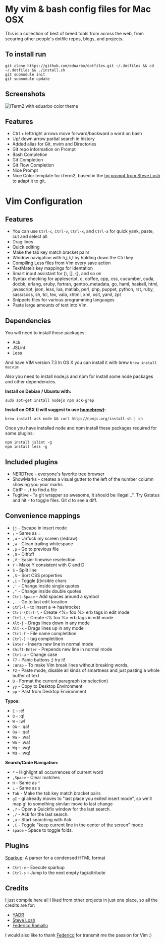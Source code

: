 My vim & bash config files for Mac OSX
======================================

This is a collection of best of breed tools from across the web, from scouring other people's dotfile repos, blogs, and projects.

To install run
--------------
    git clone https://github.com/eduarbo/dotfiles.git ~/.dotfiles && cd ~/.dotfiles && ./install.sh
    git submodule init
    git submodule update

Screenshots
-----------
![iTerm2 with eduarbo color theme](https://img.skitch.com/20110925-dt884m6bwnnqwc5dsrt2td4anc.png)

Features
--------
* Ctrl + left/right arrows move forward/backward a word on bash
* Up/ down arrow partial search in history
* Added alias for Git, mvim and Directories
* Git repo information on Prompt
* Bash Completion
* Git Completion
* Git Flow Completion
* Nice Prompt
* Nice Color template for iTerm2, based in the [hg prompt from Steve Losh](http://stevelosh.com/projects/hg-prompt/) to adapt it to git.

Vim Configuration
=================

Features
--------
* You can use `Ctrl-c`, `Ctrl-v`, `Ctrl-x`, and `Ctrl-a` for quick yank, paste, cut and select all.
* Drag lines
* Quick editing
* Make the tab key match bracket pairs
* Window navigation with h,j,k,l by holding down the Ctrl key
* Compiling Less files from Vim every save action
* TextMate’s key mappings for identation
* Smart input assistant for (), [], {}, and so on
* Syntax checking for applescript, c, coffee, cpp, css, cucumber, cuda, docbk, erlang, eruby, fortran, gentoo_metadata, go, haml, haskell, html, javascript, json, less, lua, matlab, perl, php, puppet, python, rst, ruby, sass/scss, sh, tcl, tex, vala, xhtml, xml, xslt, yaml, zpt
* Snippets files for various programming languages
* Paste large amounts of text into Vim.

Dependencies
------------

You will need to install those packages:
* Ack
* JSLint
* Less

And have VIM version 7.3 In OS X you can install it with brew `brew install macvim`

Also you need to install node.js and npm for install some node packages and
other dependencies.

**Install on Debian / Ubuntu with:**

    sudo apt-get install nodejs npm ack-grep

**Install on OSX (I will suggest to use [homebrew](http://mxcl.github.com/homebrew/)):**

    brew install ack node && curl http://npmjs.org/install.sh | sh

Once you have installed node and npm install these packages required for some
plugins:

    npm install jslint -g
    npm install less -g


Included plugins
----------------

* NERDTree - everyone's favorite tree browser
* ShowMarks - creates a visual gutter to the left of the number column showing you your marks
* CtrlP - `,f` to find a file
* Fugitive - "a git wrapper so awesome, it should be illegal...". Try Gstatus and hit - to toggle files. Git d to see a diff.

Convenience mappings
--------------------

* `jj` - Escape in insert mode
* `;` - Same as `:`
* `,u` - Unfuck my screen (redraw)
* `,w` - Clean trailing whitespace
* `,p` - Go to previous file
* `,D` - Diffoff
* `,V` - Easier linewise reselection
* `Y` - Make Y consistent with C and D
* `S` - Split line
* `,S` - Sort CSS properties
* `,i` - Toggle [i]visible chars
* `,'` - Change inside single quotes
* `,"` - Change inside double quotes
* `Ctrl-Space` - Add spaces around a symbol
* `,.` - Go to last edit location
* `Ctrl-l` - to insert a => hashrocket
* `Ctrl-\Ctrl-\` - Create <%= foo %> erb tags in edit mode
* `Ctrl-\` - Create <% foo %> erb tags in edit mode
* `Alt-j` - Drags lines down in any mode
* `Alt-k` - Drags lines up in any mode
* `Ctrl-f` - File name completition
* `Ctrl-]` - tag completition
* `Enter` - Inserts new line in normal mode
* `Shift-Enter` - Prepends new line in normal mode
* `Ctrl-u` - Change case
* `F7` - Panic buttons ;) try it!
* `:Wrap` - To make Vim break lines without breaking words.
* `F2` - Paste mode, disable all kinds of smartness and just pasting a whole
  buffer of text
* `Q` - Format the current paragraph (or selection)
* `yy` - Copy to Desktop Environment
* `pp` - Past from Desktop Environment

**Typos:**
* `E` - :e!
* `Q` - :q!
* `W` - :w!
* `QA` - :qa!
* `Qa` - :qa!
* `Wa` - :wa!
* `WA` - :wa!
* `Wq` - :wq!
* `WQ` - :wq!

**Search/Code Navigation:**
* `*` - Highlight all occurrences of current word
* `,Space` - Clear matches
* `H` - Same as `^`
* `L` - Same as `$`
* `Tab` - Make the tab key match bracket pairs
* `gI` - gi already moves to "last place you exited insert mode", so we'll map gI to something similar: move to last change
* `,?` - Open a Quickfix window for the last search.
* `,/` - Ack for the last search.
* `,a` - Start searching with Ack
* `,C` - Toggle "keep current line in the center of the screen" mode
* `space` - Space to toggle folds.

Plugins
-------

[Sparkup](https://github.com/rstacruz/sparkup): A parser for a condensed HTML format
* `Ctrl-e` - Execute sparkup
* `Ctrl-s` - Jump to the next empty tag/attribute

Credits
-------

I just compile here all I liked from other projects in just one place, so all the credits are for:

* [YADR](https://github.com/skwp/dotfiles)
* [Steve Losh](https://bitbucket.org/sjl/dotfiles/src)
* [Federico Ramallo](https://github.com/framallo/Vim-for-Rails)

I would also like to thank [Federico](https://github.com/framallo) for transmit me the passion for Vim :)
